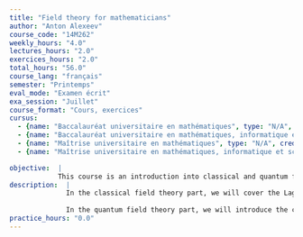 ```yaml
---
title: "Field theory for mathematicians"
author: "Anton Alexeev"
course_code: "14M262"
weekly_hours: "4.0"
lectures_hours: "2.0"
exercices_hours: "2.0"
total_hours: "56.0"
course_lang: "français"
semester: "Printemps"
eval_mode: "Examen écrit"
exa_session: "Juillet"
course_format: "Cours, exercices"
cursus:
  - {name: "Baccalauréat universitaire en mathématiques", type: "N/A", credits: "6.0"}
  - {name: "Baccalauréat universitaire en mathématiques, informatique et sciences numériques", type: "N/A", credits: "6.0"}
  - {name: "Maîtrise universitaire en mathématiques", type: "N/A", credits: "6.0"}
  - {name: "Maîtrise universitaire en mathématiques, informatique et sciences numériques", type: "N/A", credits: "6.0"}

objective:  |
            This course is an introduction into classical and quantum field theory for mathematicians.
description:  |
              In the classical field theory part, we will cover the Lagrangian formalism, symplectic structures associated to field theories, symmetries and the Noether Theorem, and (if time permits) some field theory dualities.
              
              In the quantum field theory part, we will introduce the calculus of Feynman diagrams and apply it in finite and infinite dimensional examples.
practice_hours: "0.0"
---
```

